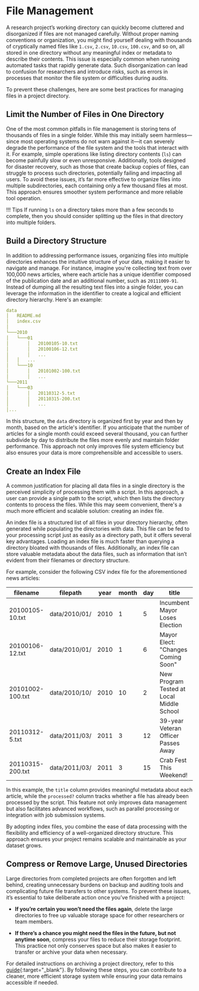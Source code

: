 # File Management

A research project’s working directory can quickly become cluttered and disorganized if files are not managed carefully. Without proper naming conventions or organization, you might find yourself dealing with thousands of cryptically named files like `1.csv`, `2.csv`, `10.csv`, `100.csv`, and so on, all stored in one directory without any meaningful index or metadata to describe their contents. This issue is especially common when running automated tasks that rapidly generate data. Such disorganization can lead to confusion for researchers and introduce risks, such as errors in processes that monitor the file system or difficulties during audits.

To prevent these challenges, here are some best practices for managing files in a project directory.

## Limit the Number of Files in One Directory

One of the most common pitfalls in file management is storing tens of thousands of files in a single folder. While this may initially seem harmless—since most operating systems do not warn against it—it can severely degrade the performance of the file system and the tools that interact with it. For example, simple operations like listing directory contents (`ls`) can become painfully slow or even unresponsive. Additionally, tools designed for disaster recovery, such as those that create backup copies of files, can struggle to process such directories, potentially failing and impacting all users. To avoid these issues, it’s far more effective to organize files into multiple subdirectories, each containing only a few thousand files at most. This approach ensures smoother system performance and more reliable tool operation.

!!! Tips 
    If running `ls` on a directory takes more than a few seconds to complete, then you should consider splitting up the files in that directory into multiple folders.

## Build a Directory Structure

In addition to addressing performance issues, organizing files into multiple directories enhances the intuitive structure of your data, making it easier to navigate and manage. For instance, imagine you're collecting text from over 100,000 news articles, where each article has a unique identifier composed of the publication date and an additional number, such as `20111009-91`. Instead of dumping all the resulting text files into a single folder, you can leverage the information in the identifier to create a logical and efficient directory hierarchy. Here's an example:

```{.yaml .no-copy}
data
│   README.md
│   index.csv    
│
└───2010
│   └───01
│       │   20100105-10.txt
│       │   20100106-12.txt
│       │   ...
│   │   ...
│   └───10
│       │   20101002-100.txt
│       │   ...  
└───2011
│   └───03
│       │   20110312-5.txt
│       │   20110315-200.txt
│       │   ...
│...
```
In this structure, the `data` directory is organized first by year and then by month, based on the article's identifier. If you anticipate that the number of articles for a single month could exceed several thousand, you can further subdivide by day to distribute the files more evenly and maintain folder performance. This approach not only improves file system efficiency but also ensures your data is more comprehensible and accessible to users.

## Create an Index File
A common justification for placing all data files in a single directory is the perceived simplicity of processing them with a script. In this approach, a user can provide a single path to the script, which then lists the directory contents to process the files. While this may seem convenient, there's a much more efficient and scalable solution: creating an index file.

An index file is a structured list of all files in your directory hierarchy, often generated while populating the directories with data. This file can be fed to your processing script just as easily as a directory path, but it offers several key advantages. Loading an index file is much faster than querying a directory bloated with thousands of files. Additionally, an index file can store valuable metadata about the data files, such as information that isn’t evident from their filenames or directory structure.

For example, consider the following CSV index file for the aforementioned news articles:

| filename | filepath | year | month | day | title | processed? |
| -------- | -------- | ---- | ----- | ---- | ----- | ---------- |
| 20100105-10.txt | data/2010/01/ | 2010 | 1 | 5 | Incumbent Mayor Loses Election | True 
| 20100106-12.txt | data/2010/01/ | 2010 | 1 | 6 | Mayor Elect: "Changes Coming Soon" | False
| 20101002-100.txt | data/2010/10/ | 2010 | 10 | 2 | New Program Tested at Local Middle School | False
| 20110312-5.txt | data/2011/03/ | 2011 | 3 | 12 | 39-year Veteran Officer Passes Away | True
| 20110315-200.txt | data/2011/03/ | 2011 | 3 | 15 | Crab Fest This Weekend! | True

In this example, the `title` column provides meaningful metadata about each article, while the `processed?` column tracks whether a file has already been processed by the script. This feature not only improves data management but also facilitates advanced workflows, such as parallel processing or integration with job submission systems.

By adopting index files, you combine the ease of data processing with the flexibility and efficiency of a well-organized directory structure. This approach ensures your project remains scalable and maintainable as your dataset grows.

## Compress or Remove Large, Unused Directories
Large directories from completed projects are often forgotten and left behind, creating unnecessary burdens on backup and auditing tools and complicating future file transfers to other systems. To prevent these issues, it’s essential to take deliberate action once you’ve finished with a project:

- **If you’re certain you won’t need the files again**, delete the large directories to free up valuable storage space for other researchers or team members.

- **If there’s a chance you might need the files in the future, but not anytime soon**, compress your files to reduce their storage footprint. This practice not only conserves space but also makes it easier to transfer or archive your data when necessary.

For detailed instructions on archiving a project directory, refer to this [guide](/_user_guide/best_practices_archive){:target="_blank"}. By following these steps, you can contribute to a cleaner, more efficient storage system while ensuring your data remains accessible if needed.
